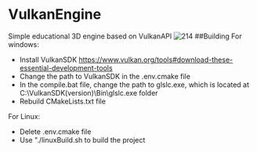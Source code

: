 # VulkanEngine
Simple educational 3D engine based on VulkanAPI
![214](https://github.com/xcus33me/VulkanEngine/assets/103111612/e635cf82-2fb8-4031-a0b1-4faf617eb886)
##Building
For windows:
- Install VulkanSDK https://www.vulkan.org/tools#download-these-essential-development-tools
- Change the path to VulkanSDK in the .env.cmake file
- In the compile.bat file, change the path to glslc.exe, which is located at C:\VulkanSDK\(version)\Bin\glslc.exe folder
- Rebuild CMakeLists.txt file

For Linux:
- Delete .env.cmake file
- Use "./linuxBuild.sh to build the project
